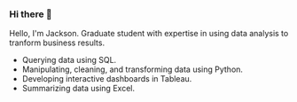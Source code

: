 ### Hi there 👋

<!--
**JacksonWaddleton/JacksonWaddleton** is a ✨ _special_ ✨ repository because its `README.md` (this file) appears on your GitHub profile.

Here are some ideas to get you started:
-->

Hello, I'm Jackson. Graduate student with expertise in using data analysis to tranform business results. 

- Querying data using SQL.
- Manipulating, cleaning, and transforming data using Python.
- Developing interactive dashboards in Tableau.
- Summarizing data using Excel. 

